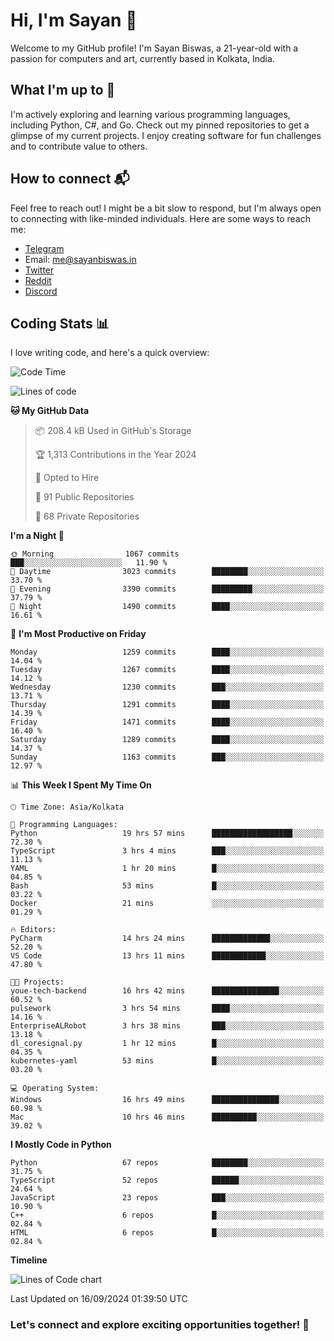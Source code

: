 # Hi, I'm Sayan 👋

Welcome to my GitHub profile! I'm Sayan Biswas, a 21-year-old with a passion for computers and art, currently based in Kolkata, India.

## What I'm up to 🚀

I'm actively exploring and learning various programming languages, including Python, C#, and Go. Check out my pinned repositories to get a glimpse of my current projects. I enjoy creating software for fun challenges and to contribute value to others.

## How to connect 📬

Feel free to reach out! I might be a bit slow to respond, but I'm always open to connecting with like-minded individuals. Here are some ways to reach me:

- [Telegram](https://t.me/dank_as_fuck)
- Email: [me@sayanbiswas.in](mailto:me@sayanbiswas.in)
- [Twitter](https://twitter.com/TheDankDel)
- [Reddit](https://www.reddit.com/user/dank_as_fuck_/)
- [Discord](https://discordapp.com/users/506536929152466945)

## Coding Stats 📊

I love writing code, and here's a quick overview:

<!--START_SECTION:waka-->
![Code Time](http://img.shields.io/badge/Code%20Time-1%2C755%20hrs%203%20mins-blue)

![Lines of code](https://img.shields.io/badge/From%20Hello%20World%20I%27ve%20Written-6.0%20million%20lines%20of%20code-blue)

**🐱 My GitHub Data** 

> 📦 208.4 kB Used in GitHub's Storage 
 > 
> 🏆 1,313 Contributions in the Year 2024
 > 
> 💼 Opted to Hire
 > 
> 📜 91 Public Repositories 
 > 
> 🔑 68 Private Repositories 
 > 
**I'm a Night 🦉** 

```text
🌞 Morning                1067 commits        ███░░░░░░░░░░░░░░░░░░░░░░   11.90 % 
🌆 Daytime                3023 commits        ████████░░░░░░░░░░░░░░░░░   33.70 % 
🌃 Evening                3390 commits        █████████░░░░░░░░░░░░░░░░   37.79 % 
🌙 Night                  1490 commits        ████░░░░░░░░░░░░░░░░░░░░░   16.61 % 
```
📅 **I'm Most Productive on Friday** 

```text
Monday                   1259 commits        ████░░░░░░░░░░░░░░░░░░░░░   14.04 % 
Tuesday                  1267 commits        ████░░░░░░░░░░░░░░░░░░░░░   14.12 % 
Wednesday                1230 commits        ███░░░░░░░░░░░░░░░░░░░░░░   13.71 % 
Thursday                 1291 commits        ████░░░░░░░░░░░░░░░░░░░░░   14.39 % 
Friday                   1471 commits        ████░░░░░░░░░░░░░░░░░░░░░   16.40 % 
Saturday                 1289 commits        ████░░░░░░░░░░░░░░░░░░░░░   14.37 % 
Sunday                   1163 commits        ███░░░░░░░░░░░░░░░░░░░░░░   12.97 % 
```


📊 **This Week I Spent My Time On** 

```text
🕑︎ Time Zone: Asia/Kolkata

💬 Programming Languages: 
Python                   19 hrs 57 mins      ██████████████████░░░░░░░   72.30 % 
TypeScript               3 hrs 4 mins        ███░░░░░░░░░░░░░░░░░░░░░░   11.13 % 
YAML                     1 hr 20 mins        █░░░░░░░░░░░░░░░░░░░░░░░░   04.85 % 
Bash                     53 mins             █░░░░░░░░░░░░░░░░░░░░░░░░   03.22 % 
Docker                   21 mins             ░░░░░░░░░░░░░░░░░░░░░░░░░   01.29 % 

🔥 Editors: 
PyCharm                  14 hrs 24 mins      █████████████░░░░░░░░░░░░   52.20 % 
VS Code                  13 hrs 11 mins      ████████████░░░░░░░░░░░░░   47.80 % 

🐱‍💻 Projects: 
youe-tech-backend        16 hrs 42 mins      ███████████████░░░░░░░░░░   60.52 % 
pulsework                3 hrs 54 mins       ████░░░░░░░░░░░░░░░░░░░░░   14.16 % 
EnterpriseALRobot        3 hrs 38 mins       ███░░░░░░░░░░░░░░░░░░░░░░   13.18 % 
dl_coresignal.py         1 hr 12 mins        █░░░░░░░░░░░░░░░░░░░░░░░░   04.35 % 
kubernetes-yaml          53 mins             █░░░░░░░░░░░░░░░░░░░░░░░░   03.20 % 

💻 Operating System: 
Windows                  16 hrs 49 mins      ███████████████░░░░░░░░░░   60.98 % 
Mac                      10 hrs 46 mins      ██████████░░░░░░░░░░░░░░░   39.02 % 
```

**I Mostly Code in Python** 

```text
Python                   67 repos            ████████░░░░░░░░░░░░░░░░░   31.75 % 
TypeScript               52 repos            ██████░░░░░░░░░░░░░░░░░░░   24.64 % 
JavaScript               23 repos            ███░░░░░░░░░░░░░░░░░░░░░░   10.90 % 
C++                      6 repos             █░░░░░░░░░░░░░░░░░░░░░░░░   02.84 % 
HTML                     6 repos             █░░░░░░░░░░░░░░░░░░░░░░░░   02.84 % 
```



**Timeline**

![Lines of Code chart](https://raw.githubusercontent.com/Dank-del/Dank-del/main/assets/bar_graph.png)


 Last Updated on 16/09/2024 01:39:50 UTC
<!--END_SECTION:waka-->

### Let's connect and explore exciting opportunities together! 🚀
